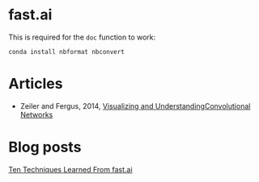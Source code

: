 fast.ai
=======

This is required for the `doc` function to work:

```
conda install nbformat nbconvert
```

Articles
========

* Zeiler and Fergus, 2014, [Visualizing and UnderstandingConvolutional Networks](https://cs.nyu.edu/~fergus/papers/zeilerECCV2014.pdf)

Blog posts
==========

[Ten Techniques Learned From fast.ai](https://blog.floydhub.com/ten-techniques-from-fast-ai/)
